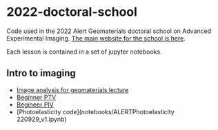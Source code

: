 # 2022-doctoral-school
Code used in the 2022 Alert Geomaterials doctoral school on Advanced Experimental Imaging. [The main website for the school is here](https://alertgeomaterials.eu/presentations-of-the-alert-doctoral-school-2022/).

Each lesson is contained in a set of jupyter notebooks.

## Intro to imaging
- [Image analysis for geomaterials lecture](notebooks/Image_analysis_for_geomaterials.ipynb)
- [Beginner PTV](notebooks/Beginner_PTV.ipynb)
- [Begineer PIV](notebooks/Beginner_PIV.ipynb)
- [Photoelasticity code](notebooks/ALERTPhotoelasticity 220929_v1.ipynb)
